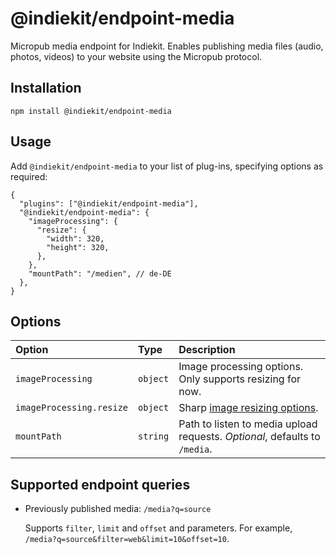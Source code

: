 # @indiekit/endpoint-media

Micropub media endpoint for Indiekit. Enables publishing media files (audio, photos, videos) to your website using the Micropub protocol.

## Installation

`npm install @indiekit/endpoint-media`

## Usage

Add `@indiekit/endpoint-media` to your list of plug-ins, specifying options as required:

```jsonc
{
  "plugins": ["@indiekit/endpoint-media"],
  "@indiekit/endpoint-media": {
    "imageProcessing": {
      "resize": {
        "width": 320,
        "height": 320,
      },
    },
    "mountPath": "/medien", // de-DE
  },
}
```

## Options

| Option                   | Type     | Description                                                                 |
| :----------------------- | :------- | :-------------------------------------------------------------------------- |
| `imageProcessing`        | `object` | Image processing options. Only supports resizing for now.                   |
| `imageProcessing.resize` | `object` | Sharp [image resizing options](https://sharp.pixelplumbing.com/api-resize). |
| `mountPath`              | `string` | Path to listen to media upload requests. _Optional_, defaults to `/media`.  |

## Supported endpoint queries

- Previously published media: `/media?q=source`

  Supports `filter`, `limit` and `offset` and parameters. For example, `/media?q=source&filter=web&limit=10&offset=10`.
